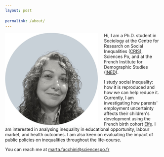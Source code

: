 ```yaml
---
layout: post

permalink: /about/
---
```




<img align="left" src="/assets/marta_facchini.jpg" alt="Photo of Marta Facchini" style="margin-right: 20px;width: 300px; height: auto;">


Hi, I am a Ph.D. student in Sociology at the Centre for Research on Social Inequalities ([CRIS](https://www.sciencespo.fr/osc/en.html)), Sciences Po, and at the French Institute for Demographic Studies ([INED](https://www.ined.fr/en/)). 


I study social inequality: how it is reproduced and how we can help reduce it. Currently, I am investigating how parents' employment uncertainty affects their children's development using the French birth cohort [Elfe](https://www.elfe-france.fr/en/). I am interested in analysing inequality in educational opportunity, labour market, and health outcomes. I am also keen on evaluating the impact of public policies on inequalities throughout the life-course.

You can reach me at <a href="mailto:marta.facchini@sciencespo.fr">marta.facchini@sciencespo.fr</a>



